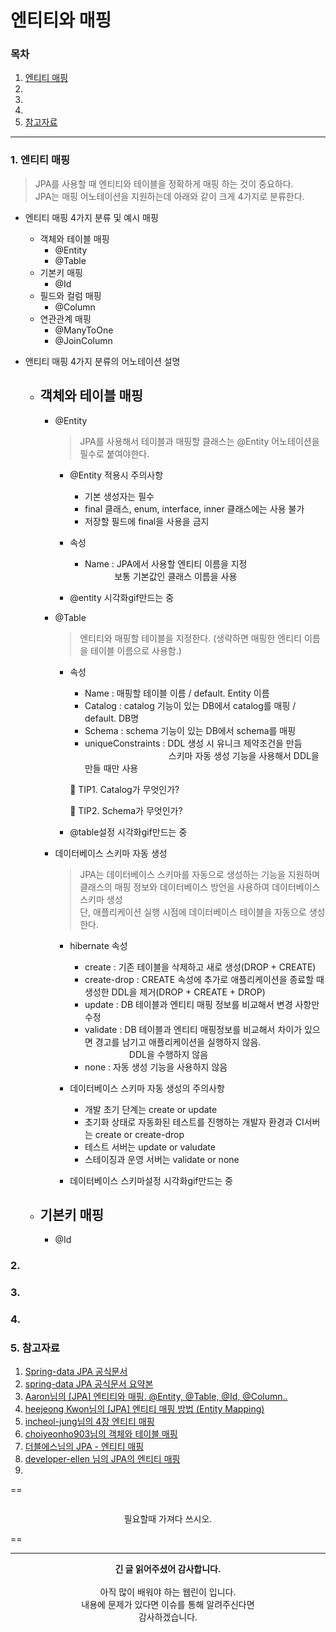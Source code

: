 # 엔티티와 매핑

### 목차
1. [엔티티 매핑](https://github.com/hongcoding94/JPA_storage/blob/main/JPA_%EC%9D%B4%EB%A1%A0/JPA_%EC%A0%95%EB%A6%AC/004.%20%EC%97%94%ED%8B%B0%ED%8B%B0%EC%99%80%20%EB%A7%A4%ED%95%91.md#1-%EC%97%94%ED%8B%B0%ED%8B%B0-%EB%A7%A4%ED%95%91)
2. []()
3. []()
4. []()
5. [참고자료](https://github.com/hongcoding94/JPA_storage/blob/main/JPA_%EC%9D%B4%EB%A1%A0/JPA_%EC%A0%95%EB%A6%AC/004.%20%EC%97%94%ED%8B%B0%ED%8B%B0%EC%99%80%20%EB%A7%A4%ED%95%91.md#5-%EC%B0%B8%EA%B3%A0%EC%9E%90%EB%A3%8C)

---

### 1. 엔티티 매핑

> JPA를 사용할 때 엔티티와 테이블을 정확하게 매핑 하는 것이 중요하다.<br/>
> JPA는 매핑 어노테이션을 지원하는데 아래와 같이 크게 4가지로 분류한다.

- 엔티티 매핑 4가지 분류 및 예시 매핑
  - 객체와 테이블 매핑
    - @Entity
    - @Table
  - 기본키 매핑
    - @Id
  - 필드와 컬럼 매핑
    - @Column
  - 연관관계 매핑
    - @ManyToOne
    - @JoinColumn 

- 앤티티 매핑 4가지 분류의 어노테이션 설명
  - 객체와 테이블 매핑
    --- 
    - @Entity 
      > JPA를 사용해서 테이블과 매핑할 클래스는 @Entity 어노테이션을 필수로 붙여야한다.
      
      - @Entity 적용시 주의사항
        - 기본 생성자는 필수
        - final 클래스, enum, interface, inner 클래스에는 사용 불가
        - 저장할 필드에 final을 사용을 금지

      - 속성 
        - Name : JPA에서 사용할 엔티티 이름을 지정<br/>
          &nbsp; &nbsp; &nbsp; &nbsp; &nbsp; &nbsp; 보통 기본값인 클래스 이름을 사용 

      - @entity 시각화gif만드는 중
      
      
    - @Table
      > 엔티티와 매핑할 테이블을 지정한다. (생략하면 매핑한 엔티티 이름을 테이블 이름으로 사용함.)
      
      - 속성
        - Name : 매핑할 테이블 이름 / default. Entity 이름
        - Catalog : catalog 기능이 있는 DB에서 catalog를 매핑 / default. DB명
        - Schema : schema 기능이 있는 DB에서 schema를 매핑
        - uniqueConstraints : DDL 생성 시 유니크 제약조건을 만듬<br/>
          &nbsp; &nbsp; &nbsp; &nbsp; &nbsp; &nbsp; &nbsp; &nbsp; &nbsp; &nbsp; &nbsp; &nbsp; &nbsp; &nbsp; &nbsp; &nbsp; &nbsp;
          스키마 자동 생성 기능을 사용해서 DDL을 만들 때만 사용
      
        🔹 TIP1. Catalog가 무엇인가?<br/>
        
        🔹 TIP2. Schema가 무엇인가?<br/>
       
       - @table설정 시각화gif만드는 중
    
    - 데이터베이스 스키마 자동 생성
      > JPA는 데이터베이스 스키마를 자동으로 생성하는 기능을 지원하며 클래스의 매핑 정보와 데이터베이스 방언을 사용하여 데이터베이스 스키마 생성<br/>
      > 단, 애플리케이션 실행 시점에 데이터베이스 테이블을 자동으로 생성한다.

      - hibernate 속성
        - create : 기존 테이블을 삭제하고 새로 생성(DROP + CREATE)
        - create-drop : CREATE 속성에 추가로 애플리케이션을 종료할 때 생성한 DDL을 제거(DROP + CREATE + DROP)
        - update : DB 테이블과 엔티티 매핑 정보를 비교해서 변경 사항만 수정
        - validate : DB 테이블과 엔티티 매핑정보를 비교해서 차이가 있으면 경고를 남기고 애플리케이션을 실행하지 않음.<br/>
          &nbsp; &nbsp; &nbsp; &nbsp; &nbsp; &nbsp; &nbsp; &nbsp; &nbsp; DDL을 수행하지 않음
        - none : 자동 생성 기능을 사용하지 않음

      - 데이터베이스 스키마 자동 생성의 주의사항
        - 개발 초기 단계는 create or update 
        - 초기화 상태로 자동화된 테스트를 진행하는 개발자 환경과 CI서버는 create or create-drop
        - 테스트 서버는 update or valudate
        - 스테이징과 운영 서버는 validate or none
     
      - 데이터베이스 스키마설정 시각화gif만드는 중
     
  - 기본키 매핑
    ---
    - @Id

### 2.


### 3.


### 4. 


### 5. 참고자료
1. [Spring-data JPA 공식문서](https://docs.spring.io/spring-data/jpa/docs/current/reference/html/)
2. [spring-data JPA 공식문서 요약본](https://www.baeldung.com/spring-data-jpa-dynamicupdate)
3. [Aaron님의 [JPA] 엔티티와 매핑. @Entity, @Table, @Id, @Column..](https://data-make.tistory.com/610)
4. [heejeong Kwon님의 [JPA] 엔티티 매핑 방법 (Entity Mapping)](https://gmlwjd9405.github.io/2019/08/11/entity-mapping.html)
5. [incheol-jung님의 4장 엔티티 매핑](https://incheol-jung.gitbook.io/docs/study/jpa/4)
6. [choiyeonho903님의 객체와 테이블 매핑](https://choiyeonho903.tistory.com/83)
7. [더블에스님의 JPA - 엔티티 매핑](https://doublesprogramming.tistory.com/260)
8. [developer-ellen 님의 JPA의 엔티티 매핑](https://developer-ellen.tistory.com/188)
9. []()

==
<div align="center"> 
  <img src="" width="" height="" />
  <p>필요할때 가져다 쓰시오.</P>
</div>
==

---
<div align="center">
  <b>긴 글 읽어주셨어 감사합니다.</b><br/><br/>
  아직 많이 배워야 하는 웹린이 입니다.<br/>
  내용에 문제가 있다면 이슈를 통해 알려주신다면 <br>
  감사하겠습니다.
</div>

